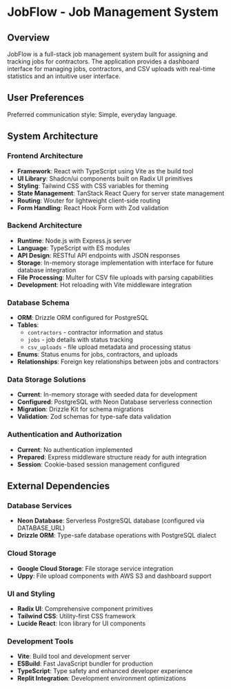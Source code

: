 # JobFlow - Job Management System

## Overview

JobFlow is a full-stack job management system built for assigning and tracking jobs for contractors. The application provides a dashboard interface for managing jobs, contractors, and CSV uploads with real-time statistics and an intuitive user interface.

## User Preferences

Preferred communication style: Simple, everyday language.

## System Architecture

### Frontend Architecture
- **Framework**: React with TypeScript using Vite as the build tool
- **UI Library**: Shadcn/ui components built on Radix UI primitives
- **Styling**: Tailwind CSS with CSS variables for theming
- **State Management**: TanStack React Query for server state management
- **Routing**: Wouter for lightweight client-side routing
- **Form Handling**: React Hook Form with Zod validation

### Backend Architecture
- **Runtime**: Node.js with Express.js server
- **Language**: TypeScript with ES modules
- **API Design**: RESTful API endpoints with JSON responses
- **Storage**: In-memory storage implementation with interface for future database integration
- **File Processing**: Multer for CSV file uploads with parsing capabilities
- **Development**: Hot reloading with Vite middleware integration

### Database Schema
- **ORM**: Drizzle ORM configured for PostgreSQL
- **Tables**: 
  - `contractors` - contractor information and status
  - `jobs` - job details with status tracking
  - `csv_uploads` - file upload metadata and processing status
- **Enums**: Status enums for jobs, contractors, and uploads
- **Relationships**: Foreign key relationships between jobs and contractors

### Data Storage Solutions
- **Current**: In-memory storage with seeded data for development
- **Configured**: PostgreSQL with Neon Database serverless connection
- **Migration**: Drizzle Kit for schema migrations
- **Validation**: Zod schemas for type-safe data validation

### Authentication and Authorization
- **Current**: No authentication implemented
- **Prepared**: Express middleware structure ready for auth integration
- **Session**: Cookie-based session management configured

## External Dependencies

### Database Services
- **Neon Database**: Serverless PostgreSQL database (configured via DATABASE_URL)
- **Drizzle ORM**: Type-safe database operations with PostgreSQL dialect

### Cloud Storage
- **Google Cloud Storage**: File storage service integration
- **Uppy**: File upload components with AWS S3 and dashboard support

### UI and Styling
- **Radix UI**: Comprehensive component primitives
- **Tailwind CSS**: Utility-first CSS framework
- **Lucide React**: Icon library for UI components

### Development Tools
- **Vite**: Build tool and development server
- **ESBuild**: Fast JavaScript bundler for production
- **TypeScript**: Type safety and enhanced developer experience
- **Replit Integration**: Development environment optimizations
